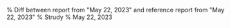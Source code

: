 % Diff between report from "May 22, 2023" and reference report from "May 22, 2023"
% Strudy
% May 22, 2023


